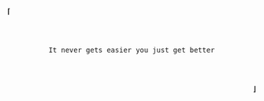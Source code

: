 <p align=left>
  <strong> ⌈ </strong>
</p>

<br>
<br>

<p align=center>
  <samp>
    It never gets easier you just get better <br>
    
  </samp>
</p>

<br>
<br>

<p align=right>
  <strong> ⌋ </strong>
</p>
